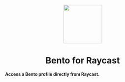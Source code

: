 <p align="center">
 <img width="125" src="https://raw.githubusercontent.com/raycast/extensions/main/extensions/bento/assets/bento.png">
</p>

<h1 align="center">Bento for Raycast</h1>

<b align="center">Access a Bento profile directly from Raycast.</b>
